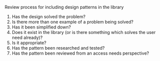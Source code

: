 Review process for including design patterns in the library

1. Has the design solved the problem?
2. Is there more than one example of a problem being solved?
3. Has it been simplified down?
4. Does it exist in the library (or is there something which solves the user need already)?
5. Is it appropriate?
6. Has the pattern been researched and tested?
7. Has the pattern been reviewed from an access needs perspective?